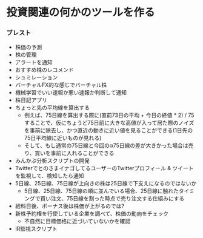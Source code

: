 # 投資関連の何かのツールを作る

### ブレスト
- 株価の予測
- 株の管理
- アラートを通知
- おすすめ株のレコメンド
- シュミレーション
- バーチャルFX的な感じでバーチャル株
- 機械学習でいい速報か悪い速報か判断して通知
- 株日記アプリ
- ちょっと先の平均線を算出する
    - 例えば、75日線を算出する際に(直前73日の平均 + 今日の終値 * 2) / 75 することで、仮にちょうど75日前に大きな高値が入って居た際のノイズを事前に除去し、かつ直近の動きに近い値を見ることができる(1日先の75日平均線に近いものが見れる)
    - そして、もし通常の75日線と今回のα75日線の差が大きかった場合は売り、買いを事前に入れることができる
- みんかぶ分析スクリプトの開発
- TwitterでとのさまイナゴしてるユーザーのTwitterプロフィール & ツイートを監視して、検知したら通知
- 5日線、25日線、75日線が上向きの株は25日線で下支えになるのではないか
    - 5日線、25日線、75日線の順に並んでいる場合、25日線に触れたタイミングで買い注文、75日線を割った時点で売り注文する仕組みにする
- 給料日後、ボーナス後は株価が上がるのでは?
- 新株予約権を行使している企業を調べて、株価の動向をチェック
    - 不自然に目標価格に近づいていないかを確認
- IR監視スクリプト
